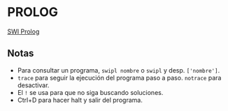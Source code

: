 # PROLOG

[SWI Prolog](https://www.swi-prolog.org/)

## Notas
* Para consultar un programa, `swipl nombre` o `swipl` y desp. `['nombre']`.
* `trace` para seguir la ejecución del programa paso a paso. `notrace` para desactivar.
* El `!` se usa para que no siga buscando soluciones.
* Ctrl+D para hacer halt y salir del programa.